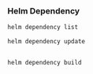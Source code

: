 


### Helm Dependency

```bash
helm dependency list

helm dependency update


helm dependency build

```
